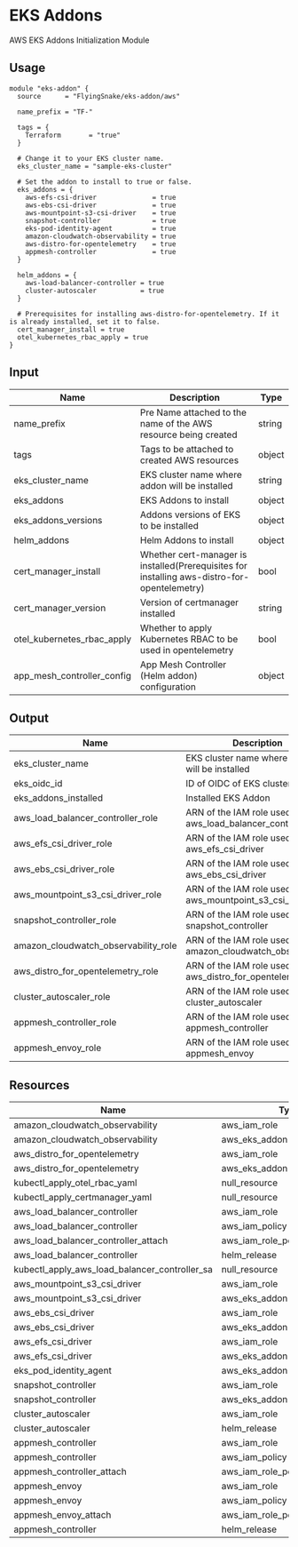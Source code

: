 # EKS Addons

AWS EKS Addons Initialization Module

## Usage

```hcl
module "eks-addon" {
  source      = "FlyingSnake/eks-addon/aws"

  name_prefix = "TF-"

  tags = {
    Terraform       = "true"
  }

  # Change it to your EKS cluster name.
  eks_cluster_name = "sample-eks-cluster"

  # Set the addon to install to true or false.
  eks_addons = {
    aws-efs-csi-driver              = true
    aws-ebs-csi-driver              = true
    aws-mountpoint-s3-csi-driver    = true
    snapshot-controller             = true
    eks-pod-identity-agent          = true
    amazon-cloudwatch-observability = true
    aws-distro-for-opentelemetry    = true
    appmesh-controller              = true
  }

  helm_addons = {
    aws-load-balancer-controller = true
    cluster-autoscaler           = true
  }

  # Prerequisites for installing aws-distro-for-opentelemetry. If it is already installed, set it to false.
  cert_manager_install = true
  otel_kubernetes_rbac_apply = true
}
```

## Input

| Name                       | Description                                                                                  | Type   |
| -------------------------- | -------------------------------------------------------------------------------------------- | ------ |
| name_prefix                | Pre Name attached to the name of the AWS resource being created                              | string |
| tags                       | Tags to be attached to created AWS resources                                                 | object |
| eks_cluster_name           | EKS cluster name where addon will be installed                                               | string |
| eks_addons                 | EKS Addons to install                                                                        | object |
| eks_addons_versions        | Addons versions of EKS to be installed                                                       | object |
| helm_addons                | Helm Addons to install                                                                       | object |
| cert_manager_install       | Whether cert-manager is installed(Prerequisites for installing aws-distro-for-opentelemetry) | bool   |
| cert_manager_version       | Version of certmanager installed                                                             | string |
| otel_kubernetes_rbac_apply | Whether to apply Kubernetes RBAC to be used in opentelemetry                                 | bool   |
| app_mesh_controller_config | App Mesh Controller (Helm addon) configuration                                               | object |

## Output

| Name                                 | Description                                                 | Type         |
| ------------------------------------ | ----------------------------------------------------------- | ------------ |
| eks_cluster_name                     | EKS cluster name where addon will be installed              | string       |
| eks_oidc_id                          | ID of OIDC of EKS cluster                                   | string       |
| eks_addons_installed                 | Installed EKS Addon                                         | list(string) |
| aws_load_balancer_controller_role    | ARN of the IAM role used by aws_load_balancer_controller    | string       |
| aws_efs_csi_driver_role              | ARN of the IAM role used by aws_efs_csi_driver              | string       |
| aws_ebs_csi_driver_role              | ARN of the IAM role used by aws_ebs_csi_driver              | string       |
| aws_mountpoint_s3_csi_driver_role    | ARN of the IAM role used by aws_mountpoint_s3_csi_driver    | string       |
| snapshot_controller_role             | ARN of the IAM role used by snapshot_controller             | string       |
| amazon_cloudwatch_observability_role | ARN of the IAM role used by amazon_cloudwatch_observability | string       |
| aws_distro_for_opentelemetry_role    | ARN of the IAM role used by aws_distro_for_opentelemetry    | string       |
| cluster_autoscaler_role              | ARN of the IAM role used by cluster_autoscaler              | string       |
| appmesh_controller_role              | ARN of the IAM role used by appmesh_controller              | string       |
| appmesh_envoy_role                   | ARN of the IAM role used by appmesh_envoy                   | string       |

## Resources

| Name                                          | Type                           |
| --------------------------------------------- | ------------------------------ |
| amazon_cloudwatch_observability               | aws_iam_role                   |
| amazon_cloudwatch_observability               | aws_eks_addon                  |
| aws_distro_for_opentelemetry                  | aws_iam_role                   |
| aws_distro_for_opentelemetry                  | aws_eks_addon                  |
| kubectl_apply_otel_rbac_yaml                  | null_resource                  |
| kubectl_apply_certmanager_yaml                | null_resource                  |
| aws_load_balancer_controller                  | aws_iam_role                   |
| aws_load_balancer_controller                  | aws_iam_policy                 |
| aws_load_balancer_controller_attach           | aws_iam_role_policy_attachment |
| aws_load_balancer_controller                  | helm_release                   |
| kubectl_apply_aws_load_balancer_controller_sa | null_resource                  |
| aws_mountpoint_s3_csi_driver                  | aws_iam_role                   |
| aws_mountpoint_s3_csi_driver                  | aws_eks_addon                  |
| aws_ebs_csi_driver                            | aws_iam_role                   |
| aws_ebs_csi_driver                            | aws_eks_addon                  |
| aws_efs_csi_driver                            | aws_iam_role                   |
| aws_efs_csi_driver                            | aws_eks_addon                  |
| eks_pod_identity_agent                        | aws_eks_addon                  |
| snapshot_controller                           | aws_iam_role                   |
| snapshot_controller                           | aws_eks_addon                  |
| cluster_autoscaler                            | aws_iam_role                   |
| cluster_autoscaler                            | helm_release                   |
| appmesh_controller                            | aws_iam_role                   |
| appmesh_controller                            | aws_iam_policy                 |
| appmesh_controller_attach                     | aws_iam_role_policy_attachment |
| appmesh_envoy                                 | aws_iam_role                   |
| appmesh_envoy                                 | aws_iam_policy                 |
| appmesh_envoy_attach                          | aws_iam_role_policy_attachment |
| appmesh_controller                            | helm_release                   |

